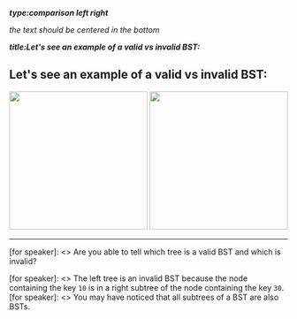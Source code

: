 _**type:comparison left right**_

_the text should be centered in the bottom_

_**title:Let's see an example of a valid vs invalid BST:**_
 ## Let's see an example of a valid vs invalid BST:

  ​        <img src="https://i1.wp.com/algorithms.tutorialhorizon.com/files/2014/09/Invalid-BST.png?ssl=1" width="250">                                      <img src="https://i0.wp.com/fitcoding.com/wp-content/uploads/2016/10/720px-Binary_search_tree.svg_.png" width="250">



-----------------------------------------------------------------------------------------------------

[for speaker]: <> Are you able to tell which tree is a valid BST and which is invalid?

[for speaker]: <> The left tree is an invalid BST because the node containing the key `10` is in a right subtree of the node containing the key `30`.
[for speaker]: <> You may have noticed that all subtrees of a BST are also BSTs.

